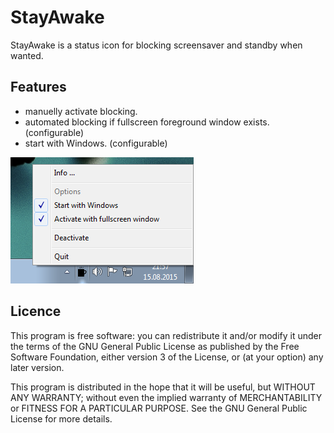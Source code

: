 ﻿StayAwake
========================================================================

StayAwake is a status icon for blocking screensaver and standby when wanted.

Features
--------

* manuelly activate blocking.
* automated blocking if fullscreen foreground window exists. (configurable)
* start with Windows. (configurable)

![Screenshot](/doc/Screenshot.png?raw=true "Screenshot of StayAwake in Windows 7")
  
Licence
-------
  
This program is free software: you can redistribute it and/or modify
it under the terms of the GNU General Public License as published by
the Free Software Foundation, either version 3 of the License, or
(at your option) any later version.

This program is distributed in the hope that it will be useful,
but WITHOUT ANY WARRANTY; without even the implied warranty of
MERCHANTABILITY or FITNESS FOR A PARTICULAR PURPOSE.  See the
GNU General Public License for more details.